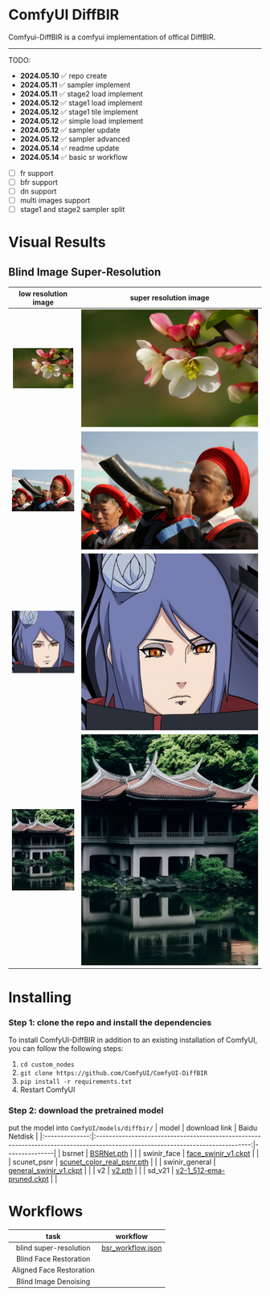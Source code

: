# ComfyUI DiffBIR

Comfyui-DiffBIR is a comfyui implementation of offical DiffBIR. 

---

TODO:
- **2024.05.10** ✅ repo create
- **2024.05.11** ✅ sampler implement
- **2024.05.11** ✅ stage2 load implement
- **2024.05.12** ✅ stage1 load implement
- **2024.05.12** ✅ stage1 tile implement
- **2024.05.12** ✅ simple load implement
- **2024.05.12** ✅ sampler update
- **2024.05.12** ✅ sampler advanced
- **2024.05.14** ✅ readme update
- **2024.05.14** ✅ basic sr workflow
- [ ] fr support
- [ ] bfr support
- [ ] dn support
- [ ] multi images support
- [ ] stage1 and stage2 sampler split

# Visual Results
## Blind Image Super-Resolution
|        low resolution image       |       super resolution image      |
|:---------------------------------:|:---------------------------------:|
|   ![2_lq](./asset/bsr/2_lq.jpg )  | ![ 2_hq ]( ./asset/bsr/2_hq.png ) |
|   ![1_lq](./asset/bsr/1_lq.jpg)   | ![ 1_hq ]( ./asset/bsr/1_hq.png ) |
|   ![3_lq](./asset/bsr/3_lq.png)   | ![ 3_hq ]( ./asset/bsr/3_hq.png ) |
|   ![4_lq](./asset/bsr/4_lq.jpeg)  | ![ 4_hq ]( ./asset/bsr/4_hq.png ) |

# Installing
### Step 1: clone the repo and install the dependencies
To install ComfyUI-DiffBIR in addition to an existing installation of ComfyUI, you can follow the following steps:
1. `cd custom_nodes`  
2. `git clone https://github.com/ComfyUI/ComfyUI-DiffBIR`  
3. `pip install -r requirements.txt`
4. Restart ComfyUI

### Step 2: download the pretrained model
put the model into `ComfyUI/models/diffbir/`
|      model     |                                                          download link                                                         | Baidu Netdisk |
|:--------------:|:------------------------------------------------------------------------------------------------------------------------------:|---------------|
|     bsrnet     | [BSRNet.pth](https://github.com/cszn/KAIR/releases/download/v1.0/BSRNet.pth)                                                   |               |
|   swinir_face  | [face_swinir_v1.ckpt](https://huggingface.co/lxq007/DiffBIR/resolve/main/face_swinir_v1.ckpt)                                  |               |
|   scunet_psnr  |          [scunet_color_real_psnr.pth](https://github.com/cszn/KAIR/releases/download/v1.0/scunet_color_real_psnr.pth)          |               |
| swinir_general | [general_swinir_v1.ckpt](https://huggingface.co/lxq007/DiffBIR/resolve/main/general_swinir_v1.ckpt)                            |               |
|       v2       | [v2.pth](https://huggingface.co/lxq007/DiffBIR-v2/resolve/main/v2.pth)                                                         |               |
|     sd_v21     | [v2-1_512-ema-pruned.ckpt](https://huggingface.co/stabilityai/stable-diffusion-2-1-base/resolve/main/v2-1_512-ema-pruned.ckpt) |               |


# Workflows
|           task           |                              workflow                             |
|:------------------------:|:-----------------------------------------------------------------:|
|  blind super-resolution  |  [  bsr_workflow.json  ](  example_workflows/bsr_workflow.json  ) |
| Blind Face Restoration   |                                                                   |
| Aligned Face Restoration |                                                                   |
| Blind Image Denoising    |                                                                   |